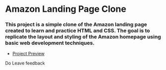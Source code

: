 # Amazon Landing Page Clone
### This project is a simple clone of the Amazon landing page created to learn and practice HTML and CSS. The goal is to replicate the layout and styling of the Amazon homepage using basic web development techniques.
* [Project Preview](https://clonepracticehtmlcss.netlify.app/)

Do Leave feedback